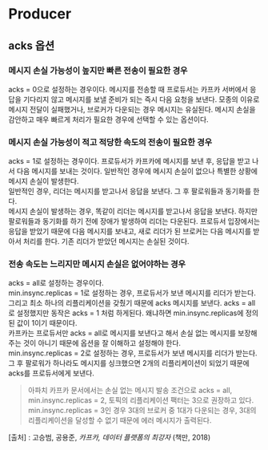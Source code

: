 # Producer  

## acks 옵션  

### 메시지 손실 가능성이 높지만 빠른 전송이 필요한 경우  
acks = 0으로 설정하는 경우이다. 메시지를 전송할 때 프로듀서는 카프카 서버에서 응답을 기다리지 않고 메시지를 보낼 준비가 되는 즉시 다음 요청을 보낸다. 모종의 이유로 메시지 전달이 실패했거나, 브로커가 다운되는 경우 메시지는 유실된다. 메시지 손실을 감안하고 매우 빠르게 처리가 필요한 경우에 선택할 수 있는 옵션이다.  

### 메시지 손실 가능성이 적고 적당한 속도의 전송이 필요한 경우  
acks = 1로 설정하는 경우이다. 프로듀서가 카프카에 메시지를 보낸 후, 응답을 받고 나서 다음 메시지를 보내는 것이다. 일반적인 경우에 메시지 손실이 없으나 특별한 상황에 메시지 손실이 발생한다.  
일반적인 경우, 리더는 메시지를 받고나서 응답을 보낸다. 그 후 팔로워들과 동기화를 한다.  
메시지 손실이 발생하는 경우, 똑같이 리더는 메시지를 받고나서 응답을 보낸다. 하지만 팔로워들과 동기화를 하기 전에 장애가 발생하여 리더는 다운된다. 프로듀서 입장에서는 응답을 받았기 때문에 다음 메시지를 보내고, 새로 리더가 된 브로커는 다음 메시지를 받아서 처리를 한다. 기존 리더가 받았던 메시지는 손실된 것이다.  

### 전송 속도는 느리지만 메시지 손실은 없어야하는 경우  
acks = all로 설정하는 경우이다.  
min.insync.replicas = 1로 설정하는 경우, 프로듀서가 보낸 메시지를 리더가 받는다. 그리고 최소 하나의 리플리케이션을 갖췄기 때문에 acks 메시지를 보낸다. acks = all로 설정했지만 동작은 acks = 1 처럼 하게된다. 왜냐하면 min.insync.replicas에 정의된 값이 1이기 때문이다.  
카프카는 프로듀서만 acks = all로 메시지를 보낸다고 해서 손실 없는 메시지를 보장해주는 것이 아니기 때문에 옵션을 잘 이해하고 설정해야 한다.  
min.insync.replicas = 2로 설정하는 경우, 프로듀서가 보낸 메시지를 리더가 받는다. 그 후 팔로워가 하나라도 메시지를 싱크했으면 2개의 리플리케이션이 되었기 때문에 acks를 프로듀서에게 보낸다.  

> 아파치 카프카 문서에서는 손실 없는 메시지 발송 조건으로 acks = all, min.insync.replicas = 2, 토픽의 리플리케이션 팩터는 3으로 권장하고 있다.  
min.insync.replicas = 3인 경우 3대의 브로커 중 1대가 다운되는 경우, 3대의 리플리케이션을 달성할 수 없기 때문에 에러 메시지가 출력된다.  


[출처] : 고승범, 공용준, *카프카, 데이터 플랫폼의 최강자* (책만, 2018)  